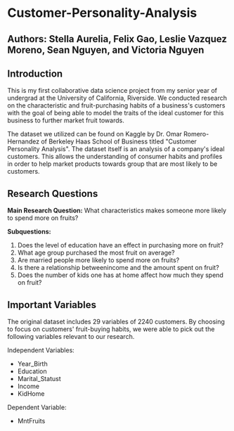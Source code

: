 # Customer-Personality-Analysis

## Authors: Stella Aurelia, Felix Gao, Leslie Vazquez Moreno, Sean Nguyen, and Victoria Nguyen

## Introduction
This is my first collaborative data science project from my senior year of undergrad at the University of California, Riverside. We conducted research on the characteristic and fruit-purchasing habits of a business's customers with the goal of being able to model the traits of the ideal customer for this business to further market fruit towards. 

The dataset we utilized can be found on Kaggle by Dr. Omar Romero-Hernandez of Berkeley Haas School of Business titled "Customer Personality Analysis". The dataset itself is an analysis of a company's ideal customers. This allows the understanding of consumer habits and profiles in order to help market products towards group that are most likely to be customers. 

## Research Questions
**Main Research Question:** What characteristics makes someone more likely to spend more on fruits? 

**Subquestions:** 
1. Does the level of education have an effect in purchasing more on fruit?
2. What age group purchased the most fruit on average? 
3. Are married people more likely to spend more on fruits?
4. Is there a relationship betweenincome and the amount spent on fruit? 
5. Does the number of kids one has at home affect how much they spend on fruit? 

## Important Variables
The original dataset includes 29 variables of 2240 customers. By choosing to focus on customers' fruit-buying habits, we were able to pick out the following variables relevant to our research.

Independent Variables:
* Year_Birth
* Education
* Marital_Statust
* Income
* KidHome

Dependent Variable:
* MntFruits
